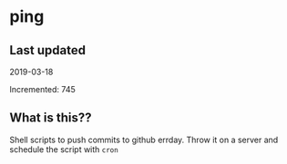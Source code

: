 # ping

## Last updated
2019-03-18

Incremented: 745

## What is this??
Shell scripts to push commits to github errday. Throw it on a server and schedule the script with `cron`
